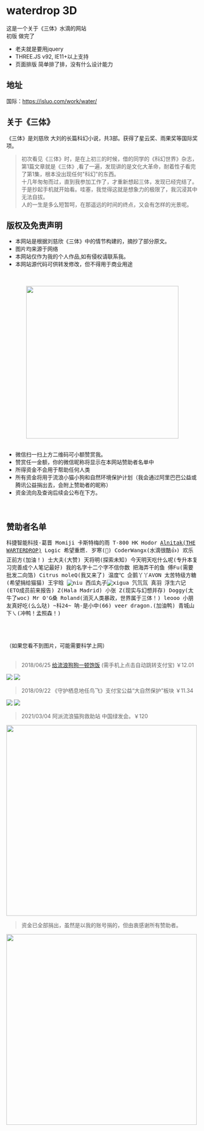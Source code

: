 # waterdrop 3D

这是一个关于《三体》水滴的网站<br/>
初版 做完了

* 老夫就是要用jquery
* THREE.JS v92, IE11+以上支持
* 页面排版 简单排了排，没有什么设计能力

## 地址
国际：https://isluo.com/work/water/

## 关于《三体》
《三体》是刘慈欣 大刘的长篇科幻小说，共3部。获得了星云奖、雨果奖等国际奖项。

> 初次看见《三体》时，是在上初三的时候，借的同学的《科幻世界》杂志，第1篇文章就是《三体》,看了一遍，发现讲的是文化大革命，耐着性子看完了第1集，根本没出现任何"科幻"的东西。<br/>
> 十几年匆匆而过，直到我参加工作了，才重新想起三体，发现已经完结了。于是抄起手机就开始看。哇塞，我觉得这就是想象力的极限了，我沉浸其中无法自拔。<br/>
> 人的一生是多么短暂呵，在那遥远的时间的终点，又会有怎样的光景呢。

## 版权及免责声明
* 本网站是根据刘慈欣《三体》中的情节构建的，摘抄了部分原文。<br/>
* 图片均来源于网络<br/>
* 本网站仅作为我的个人作品,如有侵权请联系我。<br/>
* 本网站源代码可供转发修改，但不得用于商业用途
<br/>
<br/>
<div align=center>
<img src="libs/imgs/up.jpg" width="400" />
</div>
<br/>

* 微信扫一扫上方二维码可小额赞赏我。
* 赞赏任一金额，你的微信昵称将显示在本网站赞助者名单中
* 所得资金不会用于帮助任何人类
* 所有资金将用于流浪小猫小狗和自然环境保护计划（我会通过阿里巴巴公益或腾讯公益捐出去，会附上赞助者的昵称）
* 资金流向及查询后续会公布在下方。
<br/><br/><br/>
## 赞助者名单
<kbd>科捷智能科技-葛晋 Momiji</kbd>&nbsp;
<kbd>卡斯特梅的雨</kbd>&nbsp;
<kbd>T-800</kbd>&nbsp;
<kbd>HK</kbd>&nbsp;
<kbd>Hodor</kbd>&nbsp;
<kbd><a href="http://www.sci-fifans.net" target="_blank" rel="noopener">Alnitak(THE WARTERDROP)</a></kbd>&nbsp;
<kbd>Logic</kbd>&nbsp;
<kbd>希望重燃.</kbd>&nbsp;
<kbd>岁寒(:white_square_button:)</kbd>&nbsp;
<kbd>CoderWangx(水滴很酷:thumbsup:)</kbd>&nbsp;
<kbd>欢乐正前方(加油！)</kbd>&nbsp;
<kbd>士大夫(大赞)</kbd>&nbsp;
<kbd>天将明(探索未知)</kbd>&nbsp;
<kbd>今天明天吃什么呢(专升本复习完善成个人笔记最好)</kbd>&nbsp;
<kbd>我的名字十二个字不信你数</kbd>&nbsp;
<kbd>把海弄干的鱼</kbd>&nbsp;
<kbd>傅Fu(需要批发二向箔)</kbd>&nbsp;
<kbd>Citrus</kbd>&nbsp;
<kbd>moleQ(我又来了)</kbd>&nbsp;
<kbd>温度℃</kbd>&nbsp;
<kbd>企鹅丫丫AVON</kbd>&nbsp;
<kbd>太苦特级方糖(希望捐给猫猫)</kbd>&nbsp;
<kbd>王宇晗</kbd>&nbsp;
<kbd>![niu](/assets/niu.png)</kbd>&nbsp;
<kbd>西瓜丸子![xigua](/assets/xigua.png)</kbd>&nbsp;
<kbd>氕氘氚</kbd>&nbsp;
<kbd>真羽</kbd>&nbsp;
<kbd>浮生六记(ETO成员前来报告)</kbd>&nbsp;
<kbd>Z(Hala Madrid)</kbd>&nbsp;
<kbd>小张</kbd>&nbsp;
<kbd>Z(现实与幻想并存)</kbd>&nbsp;
<kbd>Doggy(太牛了woc)</kbd>&nbsp;
<kbd>Mr O'G桑</kbd>&nbsp;
<kbd>Roland(消灭人类暴政，世界属于三体！)</kbd>&nbsp;
<kbd>leooo</kbd>&nbsp;
<kbd>小朋友真好吃(么么哒)</kbd>&nbsp;
<kbd>\~科24\~</kbd>&nbsp;
<kbd>呐-是小中(66)</kbd>&nbsp;
<kbd>veer</kbd>&nbsp;
<kbd>dragon.(加油鸭)</kbd>&nbsp;
<kbd>青城山下㇏(冲鸭！孟照森！)</kbd>&nbsp;


<br/><br/><br/>
（如果您看不到图片，可能需要科学上网）<br/><br/>
> 2018/06/25 <a href="https://ds.alipay.com/?scheme=alipays%3A%2F%2Fplatformapi%2Fstartapp%3FappId%3D10000009%26url%3D%252Fwww%252Ffeedback.htm%253FdonateId%253D2017082413435248543%2526__from__%253Dshare" target="_blank">给流浪狗狗一顿饱饭</a> (需手机上点击自动跳转支付宝) ￥12.01

<img src="assets/b.jpg" />  <img src="assets/c.jpg" />

> 2018/09/22 《守护栖息地任鸟飞》支付宝公益“大自然保护”板块 ￥11.34

<img src="assets/2-1.png" />  <img src="assets/2-0.png" />

> 2021/03/04 阿派流浪猫狗救助站 中国绿发会。￥120

<img src="assets/d.jpg" width="500"/>

> 资金已全部捐出，虽然是以我的账号捐的，但由衷感谢所有赞助者。

<img src="assets/wx.png" width="500"/>
